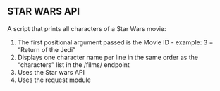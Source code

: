 ## STAR WARS API

A script that prints all characters of a Star Wars movie:


1. The first positional argument passed is the Movie ID - example: 3 = “Return of the Jedi”
2. Displays one character name per line in the same order as the “characters” list in the /films/ endpoint
3. Uses the Star wars API
4. Uses the request module
